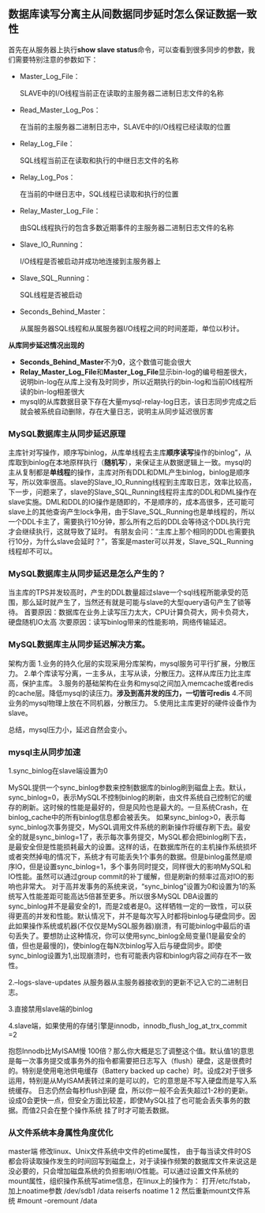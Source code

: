 ## 数据库读写分离主从间数据同步延时怎么保证数据一致性

首先在从服务器上执行**show slave status**命令，可以查看到很多同步的参数，我们需要特别注意的参数如下：

* Master_Log_File：   

  SLAVE中的I/O线程当前正在读取的主服务器二进制日志文件的名称

* Read_Master_Log_Pos：     

  在当前的主服务器二进制日志中，SLAVE中的I/O线程已经读取的位置

* Relay_Log_File：             

  SQL线程当前正在读取和执行的中继日志文件的名称

* Relay_Log_Pos：              

  在当前的中继日志中，SQL线程已读取和执行的位置

* Relay_Master_Log_File：      

  由SQL线程执行的包含多数近期事件的主服务器二进制日志文件的名称

* Slave_IO_Running：           

  I/O线程是否被启动并成功地连接到主服务器上

* Slave_SQL_Running：          

  SQL线程是否被启动

* Seconds_Behind_Master：      

  从属服务器SQL线程和从属服务器I/O线程之间的时间差距，单位以秒计。

**从库同步延迟情况出现的**

* **Seconds_Behind_Master**不为**0**，这个数值可能会很大
* **Relay_Master_Log_File**和**Master_Log_File**显示bin-log的编号相差很大，说明bin-log在从库上没有及时同步，所以近期执行的bin-log和当前IO线程所读的bin-log相差很大
* mysql的从库数据目录下存在大量mysql-relay-log日志，该日志同步完成之后就会被系统自动删除，存在大量日志，说明主从同步延迟很厉害

### MySQL数据库主从同步延迟原理

主库针对写操作，顺序写binlog，从库单线程去主库**顺序读写**操作的binlog”，从库取到binlog在本地原样执行（**随机写**），来保证主从数据逻辑上一致。mysql的主从复制都是**单线程**的操作，主库对所有DDL和DML产生binlog，binlog是顺序写，所以效率很高。slave的Slave_IO_Running线程到主库取日志，效率比较高，下一步，问题来了，slave的Slave_SQL_Running线程将主库的DDL和DML操作在slave实施。DML和DDL的IO操作是随即的，不是顺序的，成本高很多，还可能可slave上的其他查询产生lock争用，由于Slave_SQL_Running也是单线程的，所以一个DDL卡主了，需要执行10分钟，那么所有之后的DDL会等待这个DDL执行完才会继续执行，这就导致了延时。
有朋友会问：“主库上那个相同的DDL也需要执行10分，为什么slave会延时？”，答案是master可以并发，Slave_SQL_Running线程却不可以。

### MySQL数据库主从同步延迟是怎么产生的？

当主库的TPS并发较高时，产生的DDL数量超过slave一个sql线程所能承受的范围，那么延时就产生了，当然还有就是可能与slave的大型query语句产生了锁等待。
首要原因：数据库在业务上读写压力太大，CPU计算负荷大，网卡负荷大，硬盘随机IO太高
次要原因：读写binlog带来的性能影响，网络传输延迟。

### MySQL数据库主从同步延迟解决方案。

架构方面
1.业务的持久化层的实现采用分库架构，mysql服务可平行扩展，分散压力。
2.单个库读写分离，一主多从，主写从读，分散压力。这样从库压力比主库高，保护主库。
3.服务的基础架构在业务和mysql之间加入memcache或者redis的cache层。降低mysql的读压力。**涉及到高并发的压力，一切皆可redis**
4.不同业务的mysql物理上放在不同机器，分散压力。
5.使用比主库更好的硬件设备作为slave。

总结，mysql压力小，延迟自然会变小。

### mysql主从同步加速

1.sync_binlog在slave端设置为0

  MySQL提供一个sync_binlog参数来控制数据库的binlog刷到磁盘上去。默认，sync_binlog=0，表示MySQL不控制binlog的刷新，由文件系统自己控制它的缓存的刷新。这时候的性能是最好的，但是风险也是最大的。一旦系统Crash，在binlog_cache中的所有binlog信息都会被丢失。
  如果sync_binlog>0，表示每sync_binlog次事务提交，MySQL调用文件系统的刷新操作将缓存刷下去。最安全的就是sync_binlog=1了，表示每次事务提交，MySQL都会把binlog刷下去，是最安全但是性能损耗最大的设置。这样的话，在数据库所在的主机操作系统损坏或者突然掉电的情况下，系统才有可能丢失1个事务的数据。但是binlog虽然是顺序IO，但是设置sync_binlog=1，多个事务同时提交，同样很大的影响MySQL和IO性能。虽然可以通过group commit的补丁缓解，但是刷新的频率过高对IO的影响也非常大。
  对于高并发事务的系统来说，“sync_binlog”设置为0和设置为1的系统写入性能差距可能高达5倍甚至更多。所以很多MySQL DBA设置的sync_binlog并不是最安全的1，而是2或者是0。这样牺牲一定的一致性，可以获得更高的并发和性能。默认情况下，并不是每次写入时都将binlog与硬盘同步。因此如果操作系统或机器(不仅仅是MySQL服务器)崩溃，有可能binlog中最后的语句丢失了。要想防止这种情况，你可以使用sync_binlog全局变量(1是最安全的值，但也是最慢的)，使binlog在每N次binlog写入后与硬盘同步。即使sync_binlog设置为1,出现崩溃时，也有可能表内容和binlog内容之间存在不一致性。

2.–logs-slave-updates 从服务器从主服务器接收到的更新不记入它的二进制日志。

3.直接禁用slave端的binlog

4.slave端，如果使用的存储引擎是innodb，innodb_flush_log_at_trx_commit =2

  抱怨Innodb比MyISAM慢 100倍？那么你大概是忘了调整这个值。默认值1的意思是每一次事务提交或事务外的指令都需要把日志写入（flush）硬盘，这是很费时的。特别是使用电池供电缓存（Battery backed up cache）时。设成2对于很多运用，特别是从MyISAM表转过来的是可以的，它的意思是不写入硬盘而是写入系统缓存。
日志仍然会每秒flush到硬 盘，所以你一般不会丢失超过1-2秒的更新。设成0会更快一点，但安全方面比较差，即使MySQL挂了也可能会丢失事务的数据。而值2只会在整个操作系统 挂了时才可能丢数据。

### 从文件系统本身属性角度优化
master端
修改linux、Unix文件系统中文件的etime属性， 由于每当读文件时OS都会将读取操作发生的时间回写到磁盘上，对于读操作频繁的数据库文件来说这是没必要的，只会增加磁盘系统的负担影响I/O性能。可以通过设置文件系统的mount属性，组织操作系统写atime信息，在linux上的操作为：
打开/etc/fstab，加上noatime参数
/dev/sdb1 /data reiserfs noatime 1 2
然后重新mount文件系统
#mount -oremount /data



